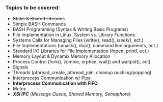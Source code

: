 ### Topics to be covered:
 - ~~Static & Shared Libraries~~
 - Simple BASH Commands
 - BASH Programming (Syntax & Writing Basic Programs)
 - File Implementation in Linux, System vs. Library Functions
 - Systems Calls for Managing Files (write(), read(), *lseek()*, ect.)
 - File Implementations (umask(), dup(), command line arguments, ect.)
 - Standard I/O Libraries for File Implementation (fopen, printf, ect.)
 - Memory Layout & Dynamix Memory Allocation
 - Process Control (fork(), zombie, orphan, wait() and waitpid(), ect)
 - Signals 
 - Threads (pthread_create, pthread_join, cleanup pushing/popping)
 - Interprocess Communication w/ Pipe
 - **Interprocess Communication with FIFO**
 - Mutex
 - ***XSI IPC*** (*Message Queue, Shared Memory, Semaphore*)